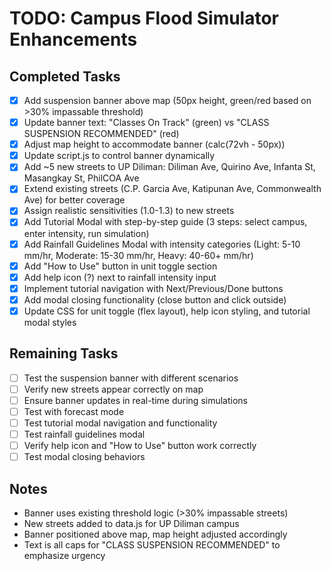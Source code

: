# TODO: Campus Flood Simulator Enhancements

## Completed Tasks
- [x] Add suspension banner above map (50px height, green/red based on >30% impassable threshold)
- [x] Update banner text: "Classes On Track" (green) vs "CLASS SUSPENSION RECOMMENDED" (red)
- [x] Adjust map height to accommodate banner (calc(72vh - 50px))
- [x] Update script.js to control banner dynamically
- [x] Add ~5 new streets to UP Diliman: Diliman Ave, Quirino Ave, Infanta St, Masangkay St, PhilCOA Ave
- [x] Extend existing streets (C.P. Garcia Ave, Katipunan Ave, Commonwealth Ave) for better coverage
- [x] Assign realistic sensitivities (1.0-1.3) to new streets
- [x] Add Tutorial Modal with step-by-step guide (3 steps: select campus, enter intensity, run simulation)
- [x] Add Rainfall Guidelines Modal with intensity categories (Light: 5-10 mm/hr, Moderate: 15-30 mm/hr, Heavy: 40-60+ mm/hr)
- [x] Add "How to Use" button in unit toggle section
- [x] Add help icon (?) next to rainfall intensity input
- [x] Implement tutorial navigation with Next/Previous/Done buttons
- [x] Add modal closing functionality (close button and click outside)
- [x] Update CSS for unit toggle (flex layout), help icon styling, and tutorial modal styles

## Remaining Tasks
- [ ] Test the suspension banner with different scenarios
- [ ] Verify new streets appear correctly on map
- [ ] Ensure banner updates in real-time during simulations
- [ ] Test with forecast mode
- [ ] Test tutorial modal navigation and functionality
- [ ] Test rainfall guidelines modal
- [ ] Verify help icon and "How to Use" button work correctly
- [ ] Test modal closing behaviors

## Notes
- Banner uses existing threshold logic (>30% impassable streets)
- New streets added to data.js for UP Diliman campus
- Banner positioned above map, map height adjusted accordingly
- Text is all caps for "CLASS SUSPENSION RECOMMENDED" to emphasize urgency
